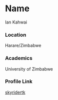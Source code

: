 # Name

Ian Kahwai

### Location

Harare/Zimbabwe

### Academics

University of Zimbabwe

### Profile Link

[skyridertk](https://github.com/skyridertk)